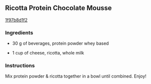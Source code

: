 ## Ricotta Protein Chocolate Mousse

[1f97b8d1f2](http://www.food.com/recipe/ricotta-protein-chocolate-mousse-206478)

### Ingredients

 - 30 g of beverages, protein powder whey based

 - 1 cup of cheese, ricotta, whole milk

### Instructions

Mix protein powder & ricotta together in a bowl until combined. Enjoy!